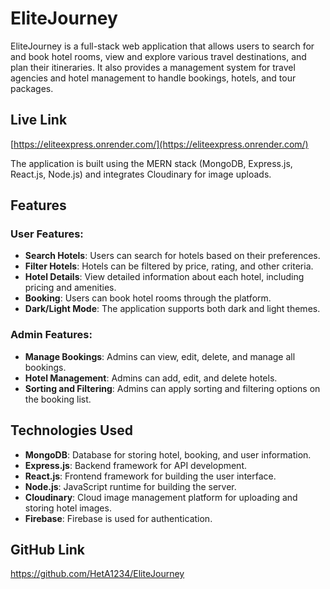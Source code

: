 # EliteJourney

EliteJourney is a full-stack web application that allows users to search for and book hotel rooms, view and explore various travel destinations, and plan their itineraries. It also provides a management system for travel agencies and hotel management to handle bookings, hotels, and tour packages.
## Live Link
[https://eliteexpress.onrender.com/](https://eliteexpress.onrender.com/)

The application is built using the MERN stack (MongoDB, Express.js, React.js, Node.js) and integrates Cloudinary for image uploads.

## Features

### User Features:
- **Search Hotels**: Users can search for hotels based on their preferences.
- **Filter Hotels**: Hotels can be filtered by price, rating, and other criteria.
- **Hotel Details**: View detailed information about each hotel, including pricing and amenities.
- **Booking**: Users can book hotel rooms through the platform.
- **Dark/Light Mode**: The application supports both dark and light themes.

### Admin Features:
- **Manage Bookings**: Admins can view, edit, delete, and manage all bookings.
- **Hotel Management**: Admins can add, edit, and delete hotels.
- **Sorting and Filtering**: Admins can apply sorting and filtering options on the booking list.

## Technologies Used

- **MongoDB**: Database for storing hotel, booking, and user information.
- **Express.js**: Backend framework for API development.
- **React.js**: Frontend framework for building the user interface.
- **Node.js**: JavaScript runtime for building the server.
- **Cloudinary**: Cloud image management platform for uploading and storing hotel images.
- **Firebase**: Firebase is used for authentication.


## GitHub Link
https://github.com/HetA1234/EliteJourney

